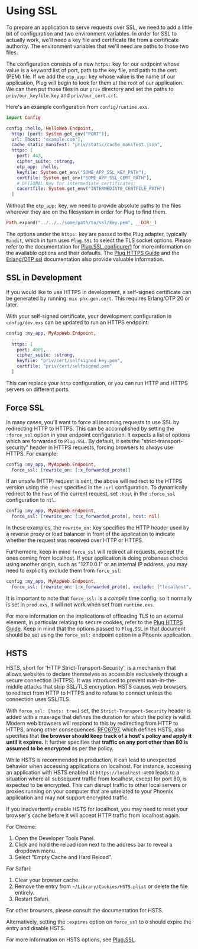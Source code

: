 # Using SSL

To prepare an application to serve requests over SSL, we need to add a little bit of configuration and two environment variables. In order for SSL to actually work, we'll need a key file and certificate file from a certificate authority. The environment variables that we'll need are paths to those two files.

The configuration consists of a new `https:` key for our endpoint whose value is a keyword list of port, path to the key file, and path to the cert (PEM) file. If we add the `otp_app:` key whose value is the name of our application, Plug will begin to look for them at the root of our application. We can then put those files in our `priv` directory and set the paths to `priv/our_keyfile.key` and `priv/our_cert.crt`.

Here's an example configuration from `config/runtime.exs`.

```elixir
import Config

config :hello, HelloWeb.Endpoint,
  http: [port: System.get_env("PORT")],
  url: [host: "example.com"],
  cache_static_manifest: "priv/static/cache_manifest.json",
  https: [
    port: 443,
    cipher_suite: :strong,
    otp_app: :hello,
    keyfile: System.get_env("SOME_APP_SSL_KEY_PATH"),
    certfile: System.get_env("SOME_APP_SSL_CERT_PATH"),
    # OPTIONAL Key for intermediate certificates:
    cacertfile: System.get_env("INTERMEDIATE_CERTFILE_PATH")
  ]

```

Without the `otp_app:` key, we need to provide absolute paths to the files wherever they are on the filesystem in order for Plug to find them.

```elixir
Path.expand("../../../some/path/to/ssl/key.pem", __DIR__)
```

The options under the `https:` key are passed to the Plug adapter, typically `Bandit`, which in turn uses `Plug.SSL` to select the TLS socket options. Please refer to the documentation for [Plug.SSL.configure/1](https://hexdocs.pm/plug/Plug.SSL.html#configure/1) for more information on the available options and their defaults. The [Plug HTTPS Guide](https://hexdocs.pm/plug/https.html) and the [Erlang/OTP ssl](https://www.erlang.org/doc/man/ssl.html) documentation also provide valuable information.

## SSL in Development

If you would like to use HTTPS in development, a self-signed certificate can be generated by running: `mix phx.gen.cert`. This requires Erlang/OTP 20 or later.

With your self-signed certificate, your development configuration in `config/dev.exs` can be updated to run an HTTPS endpoint:

```elixir
config :my_app, MyAppWeb.Endpoint,
  ...
  https: [
    port: 4001,
    cipher_suite: :strong,
    keyfile: "priv/cert/selfsigned_key.pem",
    certfile: "priv/cert/selfsigned.pem"
  ]
```

This can replace your `http` configuration, or you can run HTTP and HTTPS servers on different ports.

## Force SSL

In many cases, you'll want to force all incoming requests to use SSL by redirecting HTTP to HTTPS. This can be accomplished by setting the `:force_ssl` option in your endpoint configuration. It expects a list of options which are forwarded to `Plug.SSL`. By default, it sets the "strict-transport-security" header in HTTPS requests, forcing browsers to always use HTTPS. For example:

```elixir
config :my_app, MyAppWeb.Endpoint,
  force_ssl: [rewrite_on: [:x_forwarded_proto]]
```

If an unsafe (HTTP) request is sent, the above will redirect to the HTTPS version using the `:host` specified in the `:url` configuration. To dynamically redirect to the `host` of the current request, set `:host` in the `:force_ssl` configuration to `nil`.

```elixir
config :my_app, MyAppWeb.Endpoint,
  force_ssl: [rewrite_on: [:x_forwarded_proto], host: nil]
```

In these examples, the `rewrite_on:` key specifies the HTTP header used by a reverse proxy or load balancer in front of the application to indicate whether the request was received over HTTP or HTTPS.

Furthermore, keep in mind `force_ssl` will redirect all requests, except the ones coming from localhost. If your application is doing probeness checks using another origin, such as "127.0.0.1" or an internal IP address, you may need to explicitly exclude them from `force_ssl`:

```elixir
config :my_app, MyAppWeb.Endpoint,
  force_ssl: [rewrite_on: [:x_forwarded_proto], exclude: ["localhost", "127.0.0.1"]]
```

It is important to note that `force_ssl:` is a _compile_ time config, so it normally is set in `prod.exs`, it will not work when set from `runtime.exs`.

For more information on the implications of offloading TLS to an external element, in particular relating to secure cookies, refer to the [Plug HTTPS Guide](https://hexdocs.pm/plug/https.html#offloading-tls). Keep in mind that the options passed to `Plug.SSL` in that document should be set using the `force_ssl:` endpoint option in a Phoenix application.

## HSTS

HSTS, short for 'HTTP Strict-Transport-Security', is a mechanism that allows websites to declare themselves as accessible exclusively through a secure connection (HTTPS). It was introduced to prevent man-in-the-middle attacks that strip SSL/TLS encryption. HSTS causes web browsers to redirect from HTTP to HTTPS and to refuse to connect unless the connection uses SSL/TLS.

With `force_ssl: [hsts: true]` set, the `Strict-Transport-Security` header is added with a max-age that defines the duration for which the policy is valid. Modern web browsers will respond to this by redirecting from HTTP to HTTPS, among other consequences. [RFC6797](https://tools.ietf.org/html/rfc6797), which defines HSTS, also specifies that **the browser should keep track of a host's policy and apply it until it expires.** It further specifies that **traffic on any port other than 80 is assumed to be encrypted** as per the policy.

While HSTS is recommended in production, it can lead to unexpected behavior when accessing applications on localhost. For instance, accessing an application with HSTS enabled at `https://localhost:4000` leads to a situation where all subsequent traffic from localhost, except for port 80, is expected to be encrypted. This can disrupt traffic to other local servers or proxies running on your computer that are unrelated to your Phoenix application and may not support encrypted traffic.

If you inadvertently enable HSTS for localhost, you may need to reset your browser's cache before it will accept HTTP traffic from localhost again.

For Chrome:

1. Open the Developer Tools Panel.
2. Click and hold the reload icon next to the address bar to reveal a dropdown menu.
3. Select "Empty Cache and Hard Reload".

For Safari:

1. Clear your browser cache.
2. Remove the entry from `~/Library/Cookies/HSTS.plist` or delete the file entirely.
3. Restart Safari.

For other browsers, please consult the documentation for HSTS.

Alternatively, setting the `:expires` option on `force_ssl` to `0` should expire the entry and disable HSTS.

For more information on HSTS options, see [Plug.SSL](https://hexdocs.pm/plug/Plug.SSL.html).

